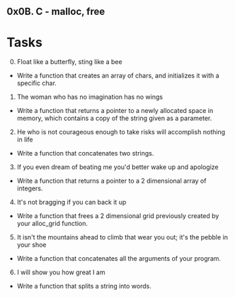 ## 0x0B. C - malloc, free
# Tasks
0. Float like a butterfly, sting like a bee
- Write a function that creates an array of chars, and initializes it with a specific char.
1. The woman who has no imagination has no wings
- Write a function that returns a pointer to a newly allocated space in memory, which contains a copy of the string given as a parameter.
2. He who is not courageous enough to take risks will accomplish nothing in life
- Write a function that concatenates two strings.
3. If you even dream of beating me you'd better wake up and apologize
- Write a function that returns a pointer to a 2 dimensional array of integers.
4. It's not bragging if you can back it up
- Write a function that frees a 2 dimensional grid previously created by your alloc_grid function.
5. It isn't the mountains ahead to climb that wear you out; it's the pebble in your shoe
- Write a function that concatenates all the arguments of your program.
6. I will show you how great I am
- Write a function that splits a string into words.
